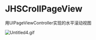 # JHSCrollPageView
用UIPageViewController实现的水平滚动视图

 ![Untitled4.gif](http://upload-images.jianshu.io/upload_images/3950574-c5ec28d9e8a1cc39.gif?imageMogr2/auto-orient/strip)
